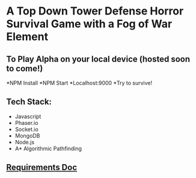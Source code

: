 # A Top Down Tower Defense Horror Survival Game with a Fog of War Element

## To Play Alpha on your local device (hosted soon to come!)
*NPM Install
*NPM Start
*Localhost:9000
*Try to survive!

## Tech Stack:

* Javascript
* Phaser.io
* Socket.io
* MongoDB
* Node.js
* A* Algorithmic Pathfinding

## [Requirements Doc](https://docs.google.com/document/d/1uq8fucy3KjtSrrxY1A3BZ9wdiXPOfuDC3Cw5ZJEdDjQ/edit?usp=sharing)
